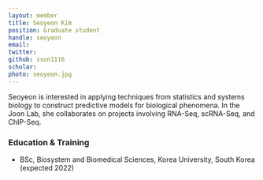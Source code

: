 ```yaml
---
layout: member
title: Seoyeon Kim
position: Graduate student
handle: seoyeon
email:
twitter:
github: ssun1116
scholar: 
photo: seoyeon.jpg
---
```


  Seoyeon is interested in applying techniques from statistics and systems biology to construct predictive models for biological phenomena. In the Joon Lab, she collaborates on projects involving RNA-Seq, scRNA-Seq, and ChIP-Seq.

### Education & Training
- BSc, Biosystem and Biomedical Sciences, Korea University, South Korea (expected 2022)